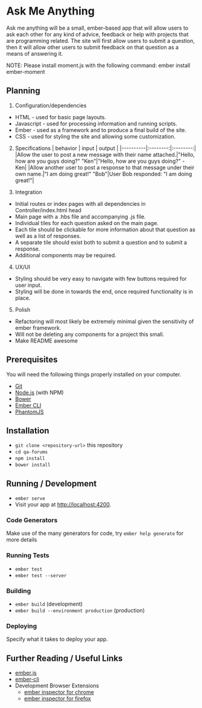 # Ask Me Anything

Ask me anything will be a small, ember-based app that will allow users to ask each other for any kind of advice, feedback or help with projects that are programming related.  The site will first allow users to submit a question, then it will allow other users to submit feedback on that question as a means of answering it.

NOTE: Please install moment.js with the following command:
ember install ember-moment

## Planning

1. Configuration/dependencies
  * HTML - used for basic page layouts.
  * Javascript - used for processing information and running scripts.
  * Ember - used as a framework and to produce a final build of the site.
  * CSS - used for styling the site and allowing some customization.

2. Specifications
| behavior |  input   |  output  |
|----------|:--------:|:--------:|
|Allow the user to post a new message with their name attached.|"Hello, how are you guys doing?" "Ken"|"Hello, how are you guys doing?" - Ken|
|Allow another user to post a response to that message under their own name.|"I am doing great!" "Bob"|User Bob responded: "I am doing great!"|

3. Integration
  * Initial routes or index pages with all dependencies in Controller/index.html head
  * Main page with a .hbs file and accompanying .js file.
  * Individual tiles for each question asked on the main page.
  * Each tile should be clickable for more information about that question as well as a list of responses.
  * A separate tile should exist both to submit a question and to submit a response.
  * Additional components may be required.

4. UX/UI
  * Styling should be very easy to navigate with few buttons required for user input.
  * Styling will be done in towards the end, once required functionality is in place.

5. Polish
  * Refactoring will most likely be extremely minimal given the sensitivity of ember framework.
  * Will not be deleting any components for a project this small.
  * Make README awesome

## Prerequisites

You will need the following things properly installed on your computer.

* [Git](http://git-scm.com/)
* [Node.js](http://nodejs.org/) (with NPM)
* [Bower](http://bower.io/)
* [Ember CLI](http://ember-cli.com/)
* [PhantomJS](http://phantomjs.org/)

## Installation

* `git clone <repository-url>` this repository
* `cd qa-forums`
* `npm install`
* `bower install`

## Running / Development

* `ember serve`
* Visit your app at [http://localhost:4200](http://localhost:4200).

### Code Generators

Make use of the many generators for code, try `ember help generate` for more details

### Running Tests

* `ember test`
* `ember test --server`

### Building

* `ember build` (development)
* `ember build --environment production` (production)

### Deploying

Specify what it takes to deploy your app.

## Further Reading / Useful Links

* [ember.js](http://emberjs.com/)
* [ember-cli](http://ember-cli.com/)
* Development Browser Extensions
  * [ember inspector for chrome](https://chrome.google.com/webstore/detail/ember-inspector/bmdblncegkenkacieihfhpjfppoconhi)
  * [ember inspector for firefox](https://addons.mozilla.org/en-US/firefox/addon/ember-inspector/)
